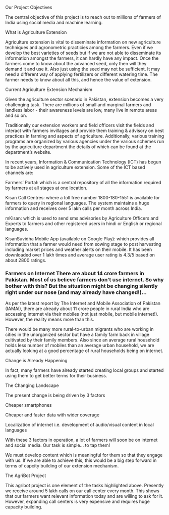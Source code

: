 Our Project Objectives

The central objective of this project is to reach out to millions of farmers of India using social media and machine learning.

What is Agriculture Extension

Agriculture extension is vital to disseminate information on new agriculture techniques and agronometric practicies among the farmers. Even if we develop the best varieties of seeds but if we are not able to disseminate its information amongst the farmers, it can hardly have any impact. Once the farmers come to know about the advanced seed, only then will they demand it and use it. Also just using the seed may not be sufficient. It may need a different way of applying fertilizers or different watering time. The farmer needs to know about all this, and hence the value of extension.

Current Agriculture Extension Mechanism

Given the agriculture sector scenario in Pakistan, extension becomes a very challenging task. There are millions of small and marginal farmers and landless labor - their awareness levels are low, many live in remote areas and so on.

Traditionally our extension workers and field officers visit the fields and interact with farmers invillages and provide them training & advisory on best practices in farming and aspects of agriculture. Additionally, various training programs are organized by various agencies under the various schemes run by the agriculture department the details of which can be found at the department’s website.

In recent years, Information & Communication Technology (ICT) has begun to be actively used in agriculture extension. Some of the ICT based channels are:

Farmers’ Portal: which is a central repository of all the information required by farmers at all stages at one location.

Kisan Call Centres: where a toll free number 1800-180-1551 is available for farmers to query in regional languages. The system maintains a huge information and receives over 5 lakh calls per month across India.

mKisan: which is used to send sms advisories by Agriculture Officers and Experts to farmers and other registered users in hindi or English or regional languages.

KisanSuvidha Mobile App (available on Google Play): which provides all information that a farmer would need from sowing stage to post harvesting including market prices and weather alerts on their mobile. It has been downloaded over 1 lakh times and average user rating is 4.3/5 based on about 2800 ratings.

### Farmers on Internet There are about 14 crore farmers in Pakistan. Most of us believe farmers don't use internet. So why bother with this? But the situation might be changing silently right under our nose (and may already have changed!)...

As per the latest report by The Internet and Mobile Association of Pakistan (IAMAI), there are already about 11 crore people in rural India who are accessing internet via their mobiles (not just mobile, but mobile internet!). However, the reality means more than this.

There would be many more rural-to-urban migrants who are working in cities in the unorganized sector but have a family farm back in village cultivated by their family members. Also since an average rural household holds less number of mobiles than an average urban household, we are actually looking at a good percentage of rural households being on internet.

Change is Already Happening

In fact, many farmers have already started creating local groups and started using them to get better terms for their business.

The Changing Landscape

The present change is being driven by 3 factors

Cheaper smartphones

Cheaper and faster data with wider coverage

Localization of internet i.e. development of audio/visual content in local languages

With these 3 factors in operation, a lot of farmers will soon be on internet and social media. Our task is simple... to tap them!

We must develop content which is meaningful for them so that they engage with us. If we are able to achieve this, this would be a big step forward in terms of capcity building of our extension mechanism.

The AgriBot Project

This agribot project is one element of the tasks highlighted above. Presently we receive around 5 lakh calls on our call center every month. This shows that our farmers want relevant information today and are willing to ask for it. However, expanding call centers is very expensive and requires huge capacity building.
